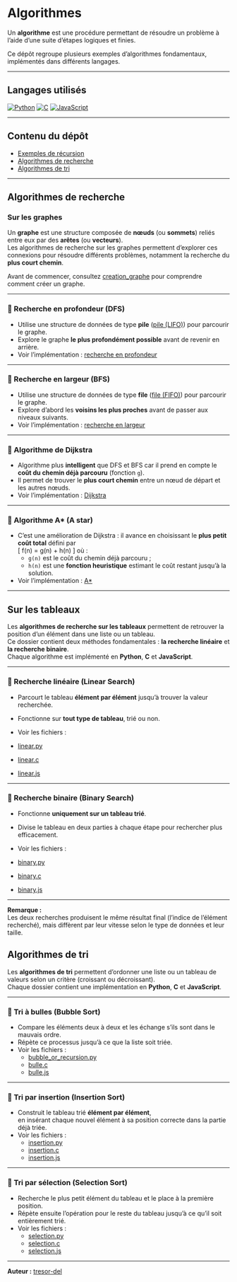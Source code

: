 # Algorithmes

Un **algorithme** est une procédure permettant de résoudre un problème à l’aide d’une suite d’étapes logiques et finies.

Ce dépôt regroupe plusieurs exemples d’algorithmes fondamentaux, implémentés dans différents langages.

---

## Langages utilisés

[![Python](https://img.shields.io/badge/Python-3.11%2B-blue?logo=python&logoColor=white)](https://www.python.org/)
[![C](https://img.shields.io/badge/Language-C-lightgrey?logo=c&logoColor=white)](https://en.wikipedia.org/wiki/C_(programming_language))
[![JavaScript](https://img.shields.io/badge/JavaScript-ES6%2B-yellow?logo=javascript&logoColor=white)](https://developer.mozilla.org/en-US/docs/Web/JavaScript)

---

## Contenu du dépôt

- [Exemples de récursion](rec)
- [Algorithmes de recherche](search)
- [Algorithmes de tri](sort)

---

## Algorithmes de recherche

### Sur les graphes

Un **graphe** est une structure composée de **nœuds** (ou **sommets**) reliés entre eux par des **arêtes** (ou **vecteurs**).  
Les algorithmes de recherche sur les graphes permettent d’explorer ces connexions pour résoudre différents problèmes, notamment la recherche du **plus court chemin**.

Avant de commencer, consultez [creation_graphe](search/graphes/creation_graphe/) pour comprendre comment créer un graphe.

---

### 🔹 Recherche en profondeur (DFS)

- Utilise une structure de données de type **pile** ([pile (LIFO)](search/graphes/dfs/pile(LIFO).py)) pour parcourir le graphe.
- Explore le graphe **le plus profondément possible** avant de revenir en arrière.
- Voir l’implémentation : [recherche en profondeur](search/graphes/dfs/)

---

### 🔹 Recherche en largeur (BFS)

- Utilise une structure de données de type **file** ([file (FIFO)](search/graphes/bfs/file(FIFO).py)) pour parcourir le graphe.
- Explore d’abord les **voisins les plus proches** avant de passer aux niveaux suivants.
- Voir l’implémentation : [recherche en largeur](search/graphes/bfs/)

---

### 🔹 Algorithme de Dijkstra

- Algorithme plus **intelligent** que DFS et BFS car il prend en compte le **coût du chemin déjà parcouru** (fonction `g`).
- Il permet de trouver le **plus court chemin** entre un nœud de départ et les autres nœuds.
- Voir l’implémentation : [Dijkstra](search/graphes/djikstra/)

---

### 🔹 Algorithme A* (A star)

- C’est une amélioration de Dijkstra : il avance en choisissant le **plus petit coût total** défini par  
  \[
  f(n) = g(n) + h(n)
  \]
  où :
  - `g(n)` est le coût du chemin déjà parcouru ;
  - `h(n)` est une **fonction heuristique** estimant le coût restant jusqu’à la solution.
- Voir l’implémentation : [A*](search/graphes/A*/)

---

## Sur les tableaux


Les **algorithmes de recherche sur les tableaux** permettent de retrouver la position d’un élément dans une liste ou un tableau.  
Ce dossier contient deux méthodes fondamentales : **la recherche linéaire** et **la recherche binaire**.  
Chaque algorithme est implémenté en **Python**, **C** et **JavaScript**.

---

### 🔹 Recherche linéaire (Linear Search)

- Parcourt le tableau **élément par élément** jusqu’à trouver la valeur recherchée.  
- Fonctionne sur **tout type de tableau**, trié ou non.  

- Voir les fichiers : 
- [linear.py](search/tableau/linéaire/linear.py)  
- [linear.c](search/tableau/linéaire/linear.c)  
- [linear.js](search/tableau/linéaire/linear.js)

---

### 🔹 Recherche binaire (Binary Search)

- Fonctionne **uniquement sur un tableau trié**.  
- Divise le tableau en deux parties à chaque étape pour rechercher plus efficacement.  

- Voir les fichiers : 
- [binary.py](search/tableau/binaire/binary.py)  
- [binary.c](search/tableau/binaire/binary.c)  
- [binary.js](search/tableau/binaire/binary.js)


---

**Remarque :**  
Les deux recherches produisent le même résultat final (l’indice de l’élément recherché), mais diffèrent par leur vitesse selon le type de données et leur taille.



## Algorithmes de tri

Les **algorithmes de tri** permettent d’ordonner une liste ou un tableau de valeurs selon un critère (croissant ou décroissant).  
Chaque dossier contient une implémentation en **Python**, **C** et **JavaScript**.

---

### 🔹 Tri à bulles (Bubble Sort)

- Compare les éléments deux à deux et les échange s’ils sont dans le mauvais ordre.  
- Répète ce processus jusqu’à ce que la liste soit triée.  
- Voir les fichiers :
  - [bubble_or_recursion.py](sort/bulle/bubble_or_recursion.py)
  - [bulle.c](sort/bulle/bulle.c)
  - [bulle.js](sort/bulle/bulle.js)

---

### 🔹 Tri par insertion (Insertion Sort)

- Construit le tableau trié **élément par élément**,  
  en insérant chaque nouvel élément à sa position correcte dans la partie déjà triée.  
- Voir les fichiers :
  - [insertion.py](sort/insertion/insertion.py)
  - [insertion.c](sort/insertion/insertion.c)
  - [insertion.js](sort/insertion/insertion.js)

---

### 🔹 Tri par sélection (Selection Sort)

- Recherche le plus petit élément du tableau et le place à la première position.  
- Répète ensuite l’opération pour le reste du tableau jusqu’à ce qu’il soit entièrement trié.  
- Voir les fichiers :
  - [selection.py](sort/selection/selection.py)
  - [selection.c](sort/selection/selection.c)
  - [selection.js](sort/selection/selection.js)

---


 **Auteur :** [tresor-del](https://github.com/tresor-del) 
